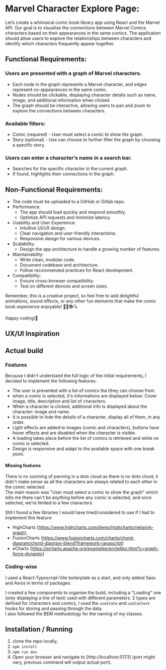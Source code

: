 # Marvel Character Explore Page:
Let’s create a whimsical comic book library app using React and the Marvel API. Our goal is to visualise the connections between Marvel Comics characters based on their appearances in the same comics. The application should allow users to explore the relationships between characters and identify which characters frequently appear together.

## Functional Requirements:
### Users are presented with a graph of Marvel characters.
- Each node in the graph represents a Marvel character, and edges
represent co-appearances in the same comic.
- Nodes should be clickable, displaying character details such as name,
image, and additional information when clicked.
- The graph should be interactive, allowing users to pan and zoom to
explore the connections between characters.
### Available filters:
- Comic (required) - User must select a comic to show the graph.
- Story (optional) - Use can choose to further filter the graph by choosing a
specific story.
### Users can enter a character’s name in a search bar.
- Searches for the specific character in the current graph.
- If found, highlights their connections in the graph.
## Non-Functional Requirements:
- The code must be uploaded to a GitHub or Gitlab repo.
- Performance:
  - The app should load quickly and respond smoothly.
  - Optimize API requests and minimize latency.
- Usability and User Experience:
  - Intuitive UI/UX design.
  - Clear navigation and user-friendly interactions.
  - Responsive design for various devices.
- Scalability:
  - Design the app architecture to handle a growing number of features.
- Maintainability:
  - Write clean, modular code.
  - Document codebase and architecture.
  - Follow recommended practices for React development.
- Compatibility:
  - Ensure cross-browser compatibility.
  - Test on different devices and screen sizes.

Remember, this is a creative project, so feel free to add delightful animations, sound effects, or any other fun elements that make the comic book experience enjoyable! 🦸‍♂️📚🔍

Happy coding!🚀

## UX/UI Inspiration

## Actual build

### Features
Because I didn't understand the full logic of the initial requirements, I decided to implement the following features:
- The user is presented with a list of comics tha tthey can choose from.
- when a comic is selected, it's informations are displayed below: Cover image, title, description and list of characters.
- When a character is clicked, additional info is displayed about the character: image and name.
- It is possible to hide the details of a character, display all of them, in any order.
- Light effects are added to images (comic and characters), buttons have hover effects and are disabled when the character is visible.
- A loading takes place before the list of comics is retrieved and while no comic is selected.
- Design is responsive and adapt to the available space with one break point.

#### Missing features
There is no zooming of panning in a dots cloud as there is no dots cloud, it didn't make sense as all the characters are always related to each other in the comic selected.  
The main reason was "User must select a comic to show the graph" which tells me there can't be anything before any comic is selected, and once selected, we're limited to a few characters.

Still I found a few libraries I would have tried/considered to use if I had to implement this feature:
- HighCharts (https://www.highcharts.com/demo/highcharts/network-graph),
- FusionCharts (https://www.fusioncharts.com/charts/chord-diagram/chord-diagram-blend?framework=javascript)
- eCharts (https://echarts.apache.org/examples/en/editor.html?c=graph-force-dynamic)

### Coding-wise
I used a React-Typescript-Vite boilerplate as a start, and only added Sass and Axios in terms of packages.

I created a few components to organise the build, including a "Loading" one (only displaying a line of text) used with different parameters. 2 types are defined for characters and comics, I used the `useState` and `useContext` hooks for storing and passing through the data.  
I also followed the BEM methodology for the naming of my classes.

## Installation / Running
1) clone the repo locally,
2) `npm install`
3) `npm run dev`
4) Open your browser and navigate to [http://localhost:5173] (port might vary, previous command will output actual port).